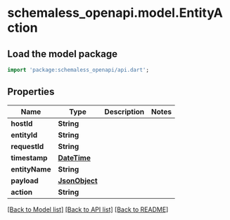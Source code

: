 # schemaless_openapi.model.EntityAction

## Load the model package
```dart
import 'package:schemaless_openapi/api.dart';
```

## Properties
Name | Type | Description | Notes
------------ | ------------- | ------------- | -------------
**hostId** | **String** |  | 
**entityId** | **String** |  | 
**requestId** | **String** |  | 
**timestamp** | [**DateTime**](DateTime.md) |  | 
**entityName** | **String** |  | 
**payload** | [**JsonObject**](.md) |  | 
**action** | **String** |  | 

[[Back to Model list]](../README.md#documentation-for-models) [[Back to API list]](../README.md#documentation-for-api-endpoints) [[Back to README]](../README.md)


